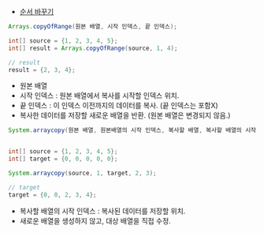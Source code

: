 - [순서 바꾸기](https://school.programmers.co.kr/learn/courses/30/lessons/181891)

```java
Arrays.copyOfRange(원본 배열, 시작 인덱스, 끝 인덱스);

int[] source = {1, 2, 3, 4, 5};
int[] result = Arrays.copyOfRange(source, 1, 4);

// result
result = {2, 3, 4};
```
- 원본 배열 
- 시작 인덱스 : 원본 배열에서 복사를 시작할 인덱스 위치.
- 끝 인덱스 : 이 인덱스 이전까지의 데이터를 복사. (끝 인덱스는 포함X)
- 복사한 데이터를 저장할 새로운 배열을 반환. (원본 배열은 변경되지 않음.)


```java
System.arraycopy(원본 배열, 원본배열의 시작 인덱스, 복사할 배열, 복사할 배열의 시작 인덱스, 복사할 개수);


int[] source = {1, 2, 3, 4, 5};
int[] target = {0, 0, 0, 0, 0};

System.arraycopy(source, 1, target, 2, 3);

// target
target = {0, 0, 2, 3, 4};
```
- 복사할 배열의 시작 인덱스 : 복사된 데이터를 저장할 위치.
- 새로운 배열을 생성하지 않고, 대상 배열을 직접 수정.